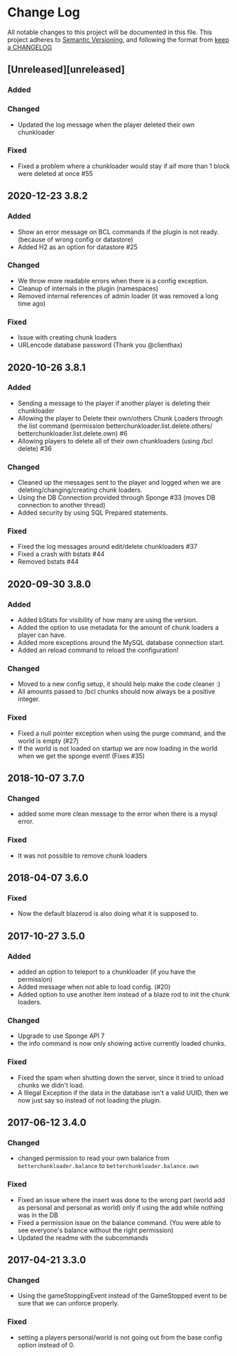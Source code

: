 # Change Log

All notable changes to this project will be documented in this file. This project adheres
to [Semantic Versioning](http://semver.org/ ), and following the format
from [keep a CHANGELOG](http://keepachangelog.com/ )

## [Unreleased][unreleased]

### Added

### Changed

- Updated the log message when the player deleted their own chunkloader

### Fixed

- Fixed a problem where a chunkloader would stay if aif more than 1 block were deleted at once #55

## 2020-12-23 3.8.2

### Added

- Show an error message on BCL commands if the plugin is not ready.
(because of wrong config or datastore)
- Added H2 as an option for datastore #25

### Changed

- We throw more readable errors when there is a config exception.
- Cleanup of internals in the plugin (namespaces)
- Removed internal references of admin loader (it was removed a long time ago)

### Fixed

- Issue with creating chunk loaders
- URLencode database password (Thank you @clienthax)

## 2020-10-26 3.8.1

### Added

- Sending a message to the player if another player is deleting their chunkloader
- Allowing the player to Delete their own/others Chunk Loaders through the list command (permission
  betterchunkloader.list.delete.others/ betterchunkloader.list.delete.own) #6
- Allowing players to delete all of their own chunkloaders (using /bcl delete) #36

### Changed

- Cleaned up the messages sent to the player and logged when we are deleting/changing/creating chunk loaders.
- Using the DB Connection provided through Sponge #33 (moves DB connection to another thread)
- Added security by using SQL Prepared statements.

### Fixed

- Fixed the log messages around edit/delete chunkloaders #37
- Fixed a crash with bstats #44
- Removed bstats #44

## 2020-09-30 3.8.0

### Added

- Added bStats for visibility of how many are using the version.
- Added the option to use metadata for the amount of chunk loaders a player can have.
- Added more exceptions around the MySQL database connection start.
- Added an reload command to reload the configuration!

### Changed

- Moved to a new config setup, it should help make the code cleaner :)
- All amounts passed to /bcl chunks should now always be a positive integer.

### Fixed

- Fixed a null pointer exception when using the purge command, and the world is empty (#27)
- If the world is not loaded on startup we are now loading in the world when we get the sponge event! (Fixes #35)

## 2018-10-07 3.7.0

### Changed

- added some more clean message to the error when there is a mysql error.

### Fixed

- It was not possible to remove chunk loaders

## 2018-04-07 3.6.0

### Fixed

- Now the default blazerod is also doing what it is supposed to.

## 2017-10-27 3.5.0

### Added

- added an option to teleport to a chunkloader (if you have the permission)
- Added message when not able to load config. (#20)
- Added option to use another item instead of a blaze rod to init the chunk loaders.

### Changed

- Upgrade to use Sponge API 7
- the info command is now only showing active currently loaded chunks.

### Fixed

- Fixed the spam when shutting down the server, since it tried to unload chunks we didn't load.
- A Illegal Exception if the data in the database isn't a valid UUID, then we now just say so instead of not loading the
  plugin.

## 2017-06-12 3.4.0

### Changed

- changed permission to read your own balance from `betterchunkloader.balance` to `betterchunkloader.balance.own`

### Fixed

- Fixed an issue where the insert was done to the wrong part
  (world add as personal and personal as world)
  only if using the add while nothing was in the DB
- Fixed a permission issue on the balance command.
  (You were able to see everyone's balance without the right permission)
- Updated the readme with the subcommands

## 2017-04-21 3.3.0

### Changed

- Using the gameStoppingEvent instead of the GameStopped event to be sure that we can unforce properly.

### Fixed

- setting a players personal/world is not going out from the base config option instead of 0.

